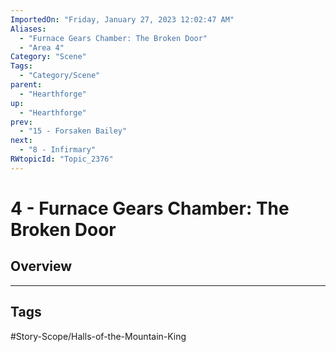 ```yaml
---
ImportedOn: "Friday, January 27, 2023 12:02:47 AM"
Aliases:
  - "Furnace Gears Chamber: The Broken Door"
  - "Area 4"
Category: "Scene"
Tags:
  - "Category/Scene"
parent:
  - "Hearthforge"
up:
  - "Hearthforge"
prev:
  - "15 - Forsaken Bailey"
next:
  - "8 - Infirmary"
RWtopicId: "Topic_2376"
---
```

# 4 - Furnace Gears Chamber: The Broken Door
## Overview

---
## Tags
#Story-Scope/Halls-of-the-Mountain-King

